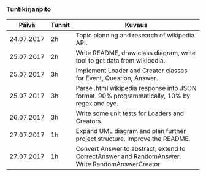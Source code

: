 ### Tuntikirjanpito

Päivä | Tunnit | Kuvaus
--------------- | ----- | ------
24.07.2017 | 2h | Topic planning and research of wikipedia API.
25.07.2017 | 2h | Write README, draw class diagram, write tool to get data from wikipedia.
25.07.2017 | 3h | Implement Loader and Creator classes for Event, Question, Answer.
25.07.2017 | 3h | Parse .html wikipedia response into JSON format. 90% programmatically, 10% by regex and eye.
26.07.2017 | 3h | Write some unit tests for Loaders and Creators.
27.07.2017 | 1h | Expand UML diagram and plan further project structure. Improve the README.
27.07.2017 | 1h | Convert Answer to abstract, extend to CorrectAnswer and RandomAnswer. Write RandomAnswerCreator.
